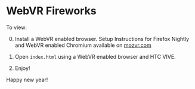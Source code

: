 # WebVR Fireworks

To view:

0. Install a WebVR enabled browser.  Setup Instructions for Firefox Nightly and WebVR enabled Chromium available on [mozvr.com](https://mozvr.com/#start)

0. Open `index.html` using a WebVR enabled browser and HTC VIVE.

0. Enjoy!

Happy new year!
